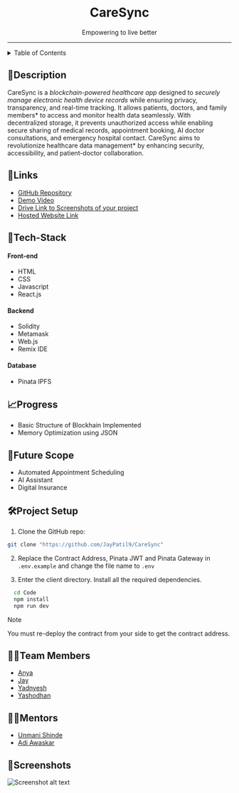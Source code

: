 <h1 align="center">
  <a href="https://github.com/CommunityOfCoders/Inheritance-2024">
    <!-- <img src="./Untitled.png" alt="CoC Inheritance 2024" width="500" height="166"> -->
  </a>
  <br>
 CareSync
</h1>

<div align="center">
   Empowering to live better
</div>
<hr>

<details>
<summary>Table of Contents</summary>

- [Description](#description)
- [Links](#links)
- [Tech Stack](#tech-stack)
- [Progress](#progress)
- [Future Scope](#future-scope)
- [Applications](#applications)
- [Project Setup](#project-setup)
- [Usage](#usage)
- [Team Members](#team-members)
- [Mentors](#mentors)
- [Screenshots](#screenshots)

</details>

## 📝Description

CareSync is a *blockchain-powered healthcare app* designed to *securely manage electronic health device records* while ensuring privacy, transparency, and real-time tracking. It allows patients, doctors, and family members* to access and monitor health data seamlessly. With decentralized storage, it prevents unauthorized access while enabling secure sharing of medical records, appointment booking, AI doctor consultations, and emergency hospital contact. CareSync aims to revolutionize healthcare data management* by enhancing security, accessibility, and patient-doctor collaboration.



## 🔗Links

- [GitHub Repository](https://github.com/JayPatil9/CareSync)
- [Demo Video]()
- [Drive Link to Screenshots of your project]()
- [Hosted Website Link]()

## 🤖Tech-Stack


#### Front-end
- HTML
- CSS
- Javascript
- React.js

#### Backend
- Solidity
- Metamask
- Web.js
- Remix IDE


#### Database
- Pinata IPFS


## 📈Progress

- Basic Structure of Blockhain Implemented
- Memory Optimization using JSON

## 🔮Future Scope

- Automated Appointment Scheduling
- AI Assistant
- Digital Insurance


## 🛠Project Setup

1. Clone the GitHub repo:
```bash
git clone "https://github.com/JayPatil9/CareSync"
```

2. Replace the Contract Address, Pinata JWT and Pinata Gateway in `.env.example` and change the file name to `.env` 

3. Enter the client directory. Install all the required dependencies.
```bash
  cd Code
  npm install
  npm run dev
```

> [!Note]  
> You must re-deploy the contract from your side to get the contract address.  

## 👨‍💻Team Members

- [Anya](https://github.com/Anya-Agrawal-05)
- [Jay](https://github.com/JayPatil9)
- [Yadnyesh](https://github.com/Yadnyeshhh)
- [Yashodhan](https://github.com/YashodhanZingade)

## 👨‍🏫Mentors

- [Unmani Shinde]()
- [Adi Awaskar]()

## 📱Screenshots


![Screenshot alt text]( "screenshot")


